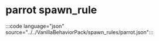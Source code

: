 # parrot spawn_rule

:::code language="json" source="../../VanillaBehaviorPack/spawn_rules/parrot.json":::